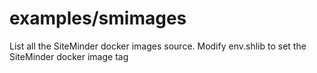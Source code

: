 # examples/smimages
List all the SiteMinder docker images source.
Modify env.shlib to set the SiteMinder docker image tag
